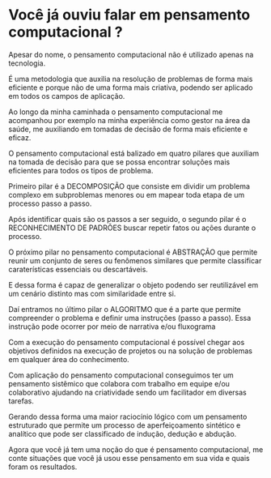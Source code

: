 # Você já ouviu falar em pensamento computacional ? 

Apesar do nome, o pensamento computacional não é utilizado apenas na tecnologia. 

É uma metodologia que auxilia na resolução de problemas de forma mais eficiente e porque não de uma forma mais criativa, podendo ser aplicado em todos os campos de aplicação. 

Ao longo da minha caminhada o pensamento computacional me acompanhou por exemplo na minha experiência como gestor na área da saúde, me auxiliando em tomadas de decisão de forma mais eficiente e eficaz. 

O pensamento computacional está balizado em quatro pilares que auxiliam na tomada de decisão para que se possa encontrar soluções mais eficientes para todos os tipos de problema. 

Primeiro pilar é a DECOMPOSIÇÃO que consiste em dividir um problema complexo em subproblemas menores ou em mapear toda etapa de um processo passo a passo. 

Após identificar quais são os passos a ser seguido, o segundo pilar é o RECONHECIMENTO DE PADRÕES buscar repetir fatos ou ações durante o processo. 

O próximo pilar no pensamento computacional é ABSTRAÇÃO que permite reunir um conjunto de seres ou fenômenos similares que permite classificar caraterísticas essenciais ou descartáveis. 

E dessa forma é capaz de generalizar o objeto podendo ser reutilizável em um cenário distinto mas com similaridade entre si. 

Daí entramos no último pilar o ALGORITMO que é a parte que permite compreender o problema e definir uma instruções (passo a passo). Essa instrução pode ocorrer por meio de narrativa e/ou fluxograma 

Com a execução do pensamento computacional é possível chegar aos objetivos definidos na execução de projetos ou na solução de problemas em qualquer área do conhecimento. 

Com aplicação do pensamento computacional conseguimos ter um pensamento sistêmico que colabora com trabalho em equipe e/ou colaborativo ajudando na criatividade sendo um facilitador em diversas tarefas. 

Gerando dessa forma uma maior raciocínio lógico  com um pensamento estruturado que permite um processo de aperfeiçoamento sintético e analítico que pode ser classificado de indução, dedução e abdução. 

Agora que você já tem uma noção do que é pensamento computacional, me conte situações que você já usou esse pensamento em sua vida e quais foram os resultados. 
